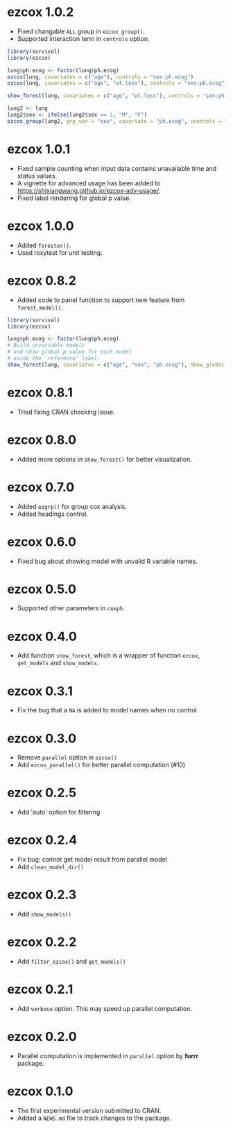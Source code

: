 # ezcox 1.0.2

* Fixed changable `ALL` group in `ezcox_group()`.
* Supported interaction term in `controls` option.


```R
library(survival)
library(ezcox)

lung$ph.ecog <- factor(lung$ph.ecog)
ezcox(lung, covariates = c("age"), controls = "sex:ph.ecog")
ezcox(lung, covariates = c("age", "wt.loss"), controls = "sex:ph.ecog")

show_forest(lung, covariates = c("age", "wt.loss"), controls = "sex:ph.ecog")

lung2 <- lung
lung2$sex <- ifelse(lung2$sex == 1, "M", "F")
ezcox_group(lung2, grp_var = "sex", covariate = "ph.ecog", controls = "age : wt.loss")
```

# ezcox 1.0.1

* Fixed sample counting when input data contains unavailable time and status values.
* A vignette for advanced usage has been added to <https://shixiangwang.github.io/ezcox-adv-usage/>.
* Fixed label rendering for global p value.

# ezcox 1.0.0

* Added `forester()`.
* Used roxytest for unit testing.

# ezcox 0.8.2

* Added code to panel function to support new feature from `forest_model()`.

```r
library(survival)
library(ezcox)

lung$ph.ecog <- factor(lung$ph.ecog)
# Build unvariable models
# and show global p value for each model
# aside the 'reference' label.
show_forest(lung, covariates = c("age", "sex", "ph.ecog"), show_global_p = "aside")
```

# ezcox 0.8.1

* Tried fixing CRAN checking issue.

# ezcox 0.8.0

* Added more options in `show_forest()` for better visualization.

# ezcox 0.7.0

* Added `ezgrp()` for group cox analysis.
* Added headings control.

# ezcox 0.6.0

* Fixed bug about showing model with unvalid R variable names.

# ezcox 0.5.0

* Supported other parameters in `coxph`.


# ezcox 0.4.0

* Add function `show_forest`, which is a wrapper of
function `ezcox`, `get_models` and `show_models`.

# ezcox 0.3.1

* Fix the bug that a `NA` is added to model names when no control

# ezcox 0.3.0

* Remove `parallel` option in `ezcox()`
* Add `ezcox_parallel()` for better parallel computation (#10)

# ezcox 0.2.5

* Add 'auto' option for filtering

# ezcox 0.2.4

* Fix bug: cannot get model result from parallel model
* Add `clean_model_dir()`

# ezcox 0.2.3

* Add `show_models()`

# ezcox 0.2.2

* Add `filter_ezcox()` and `get_models()`

# ezcox 0.2.1

* Add `verbose` option. This may speed up parallel computation.

# ezcox 0.2.0

* Parallel computation is implemented in `parallel` option by **furrr** package.

# ezcox 0.1.0

* The first experimental version submitted to CRAN.
* Added a `NEWS.md` file to track changes to the package.
